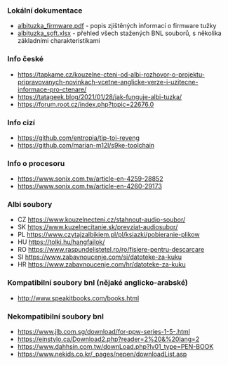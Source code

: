 ### Lokální dokumentace
- [albituzka_firmware.pdf](albituzka_firmware.pdf) - popis zjištěných informací o firmware tužky
- [albituzka_soft.xlsx](albituzka_soft.xlsx) - přehled všech stažených BNL souborů, s několika základními charakteristikami

### Info české
- https://tapkame.cz/kouzelne-cteni-od-albi-rozhovor-o-projektu-pripravovanych-novinkach-vcetne-anglicke-verze-i-uzitecne-informace-pro-ctenare/
- https://tatageek.blog/2021/01/28/jak-funguje-albi-tuzka/
- https://forum.root.cz/index.php?topic=22676.0

### Info cizí
- https://github.com/entropia/tip-toi-reveng
- https://github.com/marian-m12l/s9ke-toolchain

### Info o procesoru
- https://www.sonix.com.tw/article-en-4259-28852
- https://www.sonix.com.tw/article-en-4260-29173

### Albi soubory
- CZ https://www.kouzelnecteni.cz/stahnout-audio-soubor/
- SK https://www.kuzelnecitanie.sk/prevziat-audiosubor/
- PL https://www.czytajzalbikiem.pl/pl/ksiazki/pobieranie-plikow
- HU https://tolki.hu/hangfajlok/
- RO https://www.raspundelistetel.ro/ro/fisiere-pentru-descarcare
- SI https://www.zabavnoucenje.com/si/datoteke-za-kuku
- HR https://www.zabavnoucenje.com/hr/datoteke-za-kuku

### Kompatibilní soubory bnl (nějaké anglicko-arabské)
- http://www.speakitbooks.com/books.html

### Nekompatibilní soubory bnl
- https://www.jlb.com.sg/download/for-ppw-series-1-5-.html
- https://einstylo.ca/Download2.php?reader=2%20&%20lang=2
- https://www.dahhsin.com.tw/downLoad.php?lv01_type=PEN-BOOK
- https://www.nekids.co.kr/_pages/nepen/downloadList.asp
